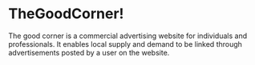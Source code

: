 # TheGoodCorner!

The good corner is a commercial advertising website for individuals and professionals. It enables local supply and demand to be linked through advertisements posted by a user on the website.
